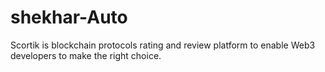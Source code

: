 # shekhar-Auto
Scortik is blockchain protocols rating and review platform to enable Web3 developers to make the right choice.
